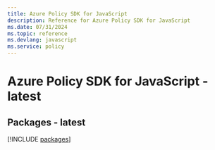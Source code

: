 ```yaml
---
title: Azure Policy SDK for JavaScript
description: Reference for Azure Policy SDK for JavaScript
ms.date: 07/31/2024
ms.topic: reference
ms.devlang: javascript
ms.service: policy
---
```

# Azure Policy SDK for JavaScript - latest
## Packages - latest
[!INCLUDE [packages](policy-index.md)]